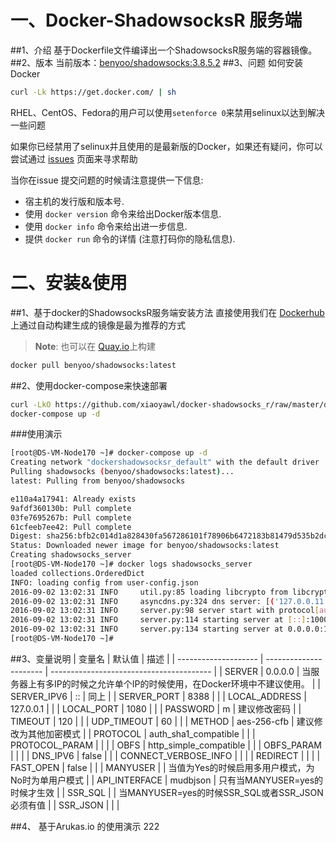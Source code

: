 # 一、Docker-ShadowsocksR 服务端
##1、介绍
基于Dockerfile文件编译出一个ShadowsocksR服务端的容器镜像。
##2、版本
当前版本：[benyoo/shadowsocks:3.8.5.2](https://hub.docker.com/r/benyoo/shadowsocks/)
##3、问题
如何安装Docker
```bash
curl -Lk https://get.docker.com/ | sh
```
RHEL、CentOS、Fedora的用户可以使用`setenforce 0`来禁用selinux以达到解决一些问题

如果你已经禁用了selinux并且使用的是最新版的Docker，如果还有疑问，你可以尝试通过 [issues](https://github.com/xiaoyawl/docker-shadowsocks_r/issues) 页面来寻求帮助

当你在issue 提交问题的时候请注意提供一下信息:
- 宿主机的发行版和版本号.
- 使用 `docker version` 命令来给出Docker版本信息.
- 使用 `docker info` 命令来给出进一步信息.
- 提供 `docker run` 命令的详情 (注意打码你的隐私信息).

# 二、安装&使用
##1、基于docker的ShadowsocksR服务端安装方法
直接使用我们在 [Dockerhub](https://hub.docker.com/r/benyoo/shadowsocks/) 上通过自动构建生成的镜像是最为推荐的方式

> **Note**: 也可以在 [Quay.io](https://quay.io/repository/benyoo/shadowsocks)上构建

```bash
docker pull benyoo/shadowsocks:latest
```
##2、使用docker-compose来快速部署
```bash
curl -LkO https://github.com/xiaoyawl/docker-shadowsocks_r/raw/master/docker-compose.yml
docker-compose up -d
```
###使用演示
```bash
[root@DS-VM-Node170 ~]# docker-compose up -d
Creating network "dockershadowsocksr_default" with the default driver
Pulling shadowsocks (benyoo/shadowsocks:latest)...
latest: Pulling from benyoo/shadowsocks

e110a4a17941: Already exists
9afdf360130b: Pull complete
03fe7695267b: Pull complete
61cfeeb7ee42: Pull complete
Digest: sha256:bfb2c014d1a828430fa567286101f78906b6472183b81479d535b2dc750f57dd
Status: Downloaded newer image for benyoo/shadowsocks:latest
Creating shadowsocks_server
[root@DS-VM-Node170 ~]# docker logs shadowsocks_server 
loaded collections.OrderedDict
INFO: loading config from user-config.json
2016-09-02 13:02:31 INFO     util.py:85 loading libcrypto from libcrypto.so.1.0.0
2016-09-02 13:02:31 INFO     asyncdns.py:324 dns server: [('127.0.0.11', 53)]
2016-09-02 13:02:31 INFO     server.py:98 server start with protocol[auth_sha1_compatible] password [lookback] method [aes-256-cfb] obfs [http_simple_compatible] obfs_param []
2016-09-02 13:02:31 INFO     server.py:114 starting server at [::]:10000
2016-09-02 13:02:31 INFO     server.py:134 starting server at 0.0.0.0:10000
[root@DS-VM-Node170 ~]# 
```
##3、变量说明
| 变量名                  | 默认值                    | 描述                                       |
| -------------------- | ---------------------- | ---------------------------------------- |
| SERVER               | 0.0.0.0                | 当服务器上有多IP的时候之允许单个IP的时候使用，在Docker环境中不建议使用。 |
| SERVER_IPV6          | ::                     | 同上                                       |
| SERVER_PORT          | 8388                   |                                          |
| LOCAL_ADDRESS        | 127.0.0.1              |                                          |
| LOCAL_PORT           | 1080                   |                                          |
| PASSWORD             | m                      | 建议修改密码                                   |
| TIMEOUT              | 120                    |                                          |
| UDP_TIMEOUT          | 60                     |                                          |
| METHOD               | aes-256-cfb            | 建议修改为其他加密模式                              |
| PROTOCOL             | auth_sha1_compatible   |                                          |
| PROTOCOL_PARAM       |                        |                                          |
| OBFS                 | http_simple_compatible |                                          |
| OBFS_PARAM           |                        |                                          |
| DNS_IPV6             | false                  |                                          |
| CONNECT_VERBOSE_INFO |                        |                                          |
| REDIRECT             |                        |                                          |
| FAST_OPEN            | false                  |                                          |
| MANYUSER             |                        | 当值为Yes的时候启用多用户模式，为No时为单用户模式              |
| API_INTERFACE        | mudbjson               | 只有当MANYUSER=yes的时候才生效                    |
| SSR_SQL              |                        | 当MANYUSER=yes的时候SSR_SQL或者SSR_JSON必须有值    |
| SSR_JSON             |                        |                                          |


##4、 基于Arukas.io 的使用演示
222
```

```